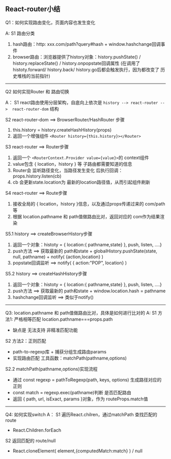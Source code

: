 ## React-router小结

Q1：如何实现路由变化，页面内容也发生变化

A:
S1 路由分类
  1. hash路由：http: xxx.com/path?query#hash  + window.hashchange回调事件
  2. browser路由：浏览器提供了history对象：history.pushState() / history.replaceState() / history.onpopstate回调属性 (在调用了 histoty.forward/ history.back/ history.go后都会触发执行，因为都改变了 历史堆栈的当前指针)

-----------------------------
Q2  如何实现Router 和 路由切换

A：
S1 react路由使用分层架构，自底向上依次是 `history --> react-router -->  react-router-dom` 结构

S2 react-router-dom ==> BrowserRouter/HashRouter 步骤
  1.  this.history = history.createHashHistory(props)
  2. 返回一个增强组件 `<Router history={this.history}></Router>`

S3 react-router ==> Router步骤
  1. 返回一个 `<RouterContext.Provider value={value}>`的 context组件
  2. value包含  { location，history } 等 子路由都需要知道的信息
  3. Router会 监听路径变化，当路径发生变化 后执行回调：props.history.listen(cb)
  4. cb 会更新state.location为 最新的location路径值，从而引起组件刷新

S4  react-router ==> Route步骤
  1. 接收全局的 { location，history }信息，以及通过props传递过来的 com/path等
  2. 根据 location.pathname 和  path值做路由比对，返回对应的 com作为结果渲染


S5.1  history ==> createBrowserHistory步骤
  1. 返回一个对象：histoty = { location:{ pathname,state} }, push, listen, ....}
  2. push方法 ==> 获取最新的 path和state +  globalHistory.pushState(state, null, pathname) +   notify( {action,location} )
  3. popstate回调监听 ==>  notify( { action:"POP", location} )

S5.2 history ==> createHashHistory步骤
  1. 返回一个对象：histoty = { location:{ pathname,state} }, push, listen, ....}
  2. push方法 ==> 获取最新的 path和state + window.location.hash = pathname
  3. hashchange回调监听 ==>  类似于notify()
     
-------
Q3: location.pathname 和 path值做路由比对，具体是如何进行比对的
A:
S1 方法1: 严格相等匹配 location.pathname===props.path
  - 缺点是 无法支持 非精准匹配功能

S2 方法2：正则匹配
  - path-to-regexp库 + 捕获分组生成路由params
  - 实现路由匹配 工具函数：matchPath(pathname,options)

S2.2 matchPath(pathname,options)实现流程
  - 通过 const regexp = pathToRegexp(path, keys, options) 生成路径对应的正则
  -  const match = regexp.exec(pathname)判断 是否匹配路由
  -  返回 { path, url, isExact, params }对象，作为 routeProps.match值

-----------------------------
Q4: 如何实现switch
A：
S1 遍历React.chilren，通过matchPath 查找匹配的route
  - React.Children.forEach

S2 返回匹配的 route/null
  - React.cloneElement( element,{computedMatch:match} ) / null
